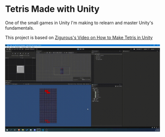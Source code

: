 # Tetris Made with Unity

One of the small games in Unity I'm making to relearn and master Unity's fundamentals.

This project is based on [Zigurous's Video on How to Make Tetris in Unity](https://www.youtube.com/watch?v=ODLzYI4d-J8)

![image](/demo.gif)
